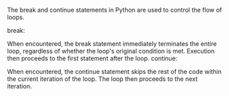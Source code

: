 The break and continue statements in Python are used to control the flow of loops.

break:

When encountered, the break statement immediately terminates the entire loop, regardless of whether the loop's original condition is met.
Execution then proceeds to the first statement after the loop.
continue:

When encountered, the continue statement skips the rest of the code within the current iteration of the loop.
The loop then proceeds to the next iteration.